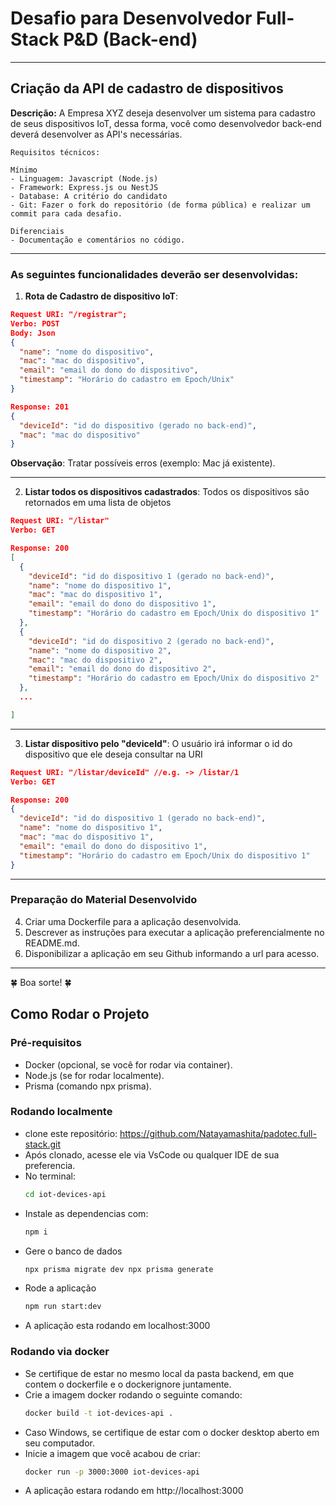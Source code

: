 #  Desafio para Desenvolvedor Full-Stack P&D (Back-end)  

---     

## Criação da API de cadastro de dispositivos

**Descrição:** A Empresa XYZ deseja desenvolver um sistema para cadastro de seus dispositivos IoT, dessa forma, você como desenvolvedor back-end deverá desenvolver as API's necessárias.

``` 
Requisitos técnicos:

Mínimo
- Linguagem: Javascript (Node.js)
- Framework: Express.js ou NestJS
- Database: A critério do candidato
- Git: Fazer o fork do repositório (de forma pública) e realizar um commit para cada desafio.

Diferenciais
- Documentação e comentários no código.

```

---
### As seguintes funcionalidades deverão ser desenvolvidas:

1. **Rota de Cadastro de dispositivo IoT**:
   
```json
Request URI: "/registrar";
Verbo: POST
Body: Json
{
  "name": "nome do dispositivo",
  "mac": "mac do dispositivo",
  "email": "email do dono do dispositivo",
  "timestamp": "Horário do cadastro em Epoch/Unix"
}

Response: 201
{
  "deviceId": "id do dispositivo (gerado no back-end)",
  "mac": "mac do dispositivo"
}

```

**Observação**: Tratar possíveis erros (exemplo: Mac já existente).

---
2. **Listar todos os dispositivos cadastrados**: Todos os dispositivos são retornados em uma lista de objetos
```json
Request URI: "/listar"
Verbo: GET

Response: 200
[
  {
    "deviceId": "id do dispositivo 1 (gerado no back-end)",
    "name": "nome do dispositivo 1",
    "mac": "mac do dispositivo 1",
    "email": "email do dono do dispositivo 1",
    "timestamp": "Horário do cadastro em Epoch/Unix do dispositivo 1"
  },
  {
    "deviceId": "id do dispositivo 2 (gerado no back-end)",
    "name": "nome do dispositivo 2",
    "mac": "mac do dispositivo 2",
    "email": "email do dono do dispositivo 2",
    "timestamp": "Horário do cadastro em Epoch/Unix do dispositivo 2"
  },
  ...

]
```
---
3. **Listar dispositivo pelo "deviceId"**: O usuário irá informar o id do dispositivo que ele deseja consultar na URI
```json
Request URI: "/listar/deviceId" //e.g. -> /listar/1
Verbo: GET

Response: 200
{
  "deviceId": "id do dispositivo 1 (gerado no back-end)",
  "name": "nome do dispositivo 1",
  "mac": "mac do dispositivo 1",
  "email": "email do dono do dispositivo 1",
  "timestamp": "Horário do cadastro em Epoch/Unix do dispositivo 1"
}
```
---

### Preparação do Material Desenvolvido

4. Criar uma Dockerfile para a aplicação desenvolvida.  
5. Descrever as instruções para executar a aplicação preferencialmente no README.md.
6. Disponibilizar a aplicação em seu Github informando a url para acesso.  
   
---

🍀 Boa sorte! 🍀

## Como Rodar o Projeto

### Pré-requisitos

- Docker (opcional, se você for rodar via container).
- Node.js (se for rodar localmente).
- Prisma (comando npx prisma).

### Rodando localmente

- clone este repositório: https://github.com/Natayamashita/padotec.full-stack.git
- Após clonado, acesse ele via VsCode ou qualquer IDE de sua preferencia.
- No terminal:
   ```bash
   cd iot-devices-api
- Instale as dependencias com:
    ```bash
    npm i
- Gere o banco de dados
    ```bash
    npx prisma migrate dev npx prisma generate
- Rode a aplicação
     ```bash
     npm run start:dev
- A aplicação esta rodando em localhost:3000

### Rodando via docker
- Se certifique de estar no mesmo local da pasta backend, em que contem o dockerfile e o dockerignore juntamente.
- Crie a imagem docker rodando o seguinte comando:
  ```bash
  docker build -t iot-devices-api .
- Caso Windows, se certifique de estar com o docker desktop aberto em seu computador.
- Inicie a imagem que você acabou de criar:
  ```bash
  docker run -p 3000:3000 iot-devices-api
- A aplicação estara rodando em http://localhost:3000

